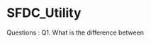 # SFDC_Utility

Questions :
  Q1. What is the difference between <template if:true> and <div if:true>
  Answer 1. :

  Q2. Zombie Jobs in Salesforce.<br/>
  Answer 2. To Abort Job we need to login to workbench and set the api version to 31 to lower and try to execute following script 
          for(AsyncApexJob obj : [Select Id from AsyncApexJob]){
              System.abortJob(obj.Id);
          }
          Here the field CronTriggerId field was not present in the past version of salesforce i.e. lower than v31.0
  
  <br/><br/>
  Q3. In the Classic Email Template we use the "{!Community_url}" variable in the case when we want to pass the reset url or login url for the Community user. But we can't use this variable in the VF Email Template i.e. the VF component.<br/>
  ** Answer 3. : ** Solution for this situation is to use the "{!$Network.NetworkUrlForUserEmails}" in the VF html code in the place of "{!Community_url}" and also make sure that the email template header tag i.e. "<messaging:emailTemplate>" should have the following properties and values: <br/>
  <ul>
    <li>recipientType="User"</li>
    <li>relatedToType="Community"</li>
    <li>renderUsingSystemContextWithoutSharing="true"</li>
  </ul>  
  Following are the reference links regarding this solution :<br/>
    > Link 1 : https://salesforce.stackexchange.com/questions/258517/how-to-get-community-url-in-a-visualforce-email-template<br/>
    > Link 2 : https://salesforce.stackexchange.com/questions/367391/community-welcome-email-visualforce-is-not-sent<br/>
    > Link 3 : https://help.salesforce.com/s/articleView?id=sf.email_templates_vf_modify_for_guest.htm&type=5<br/>
  
